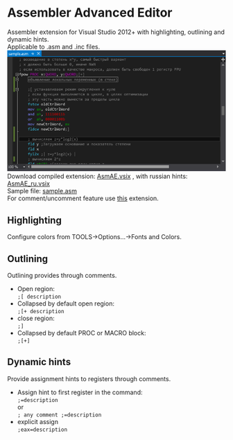 # Assembler Advanced Editor
Assembler extension for Visual Studio 2012+ with highlighting, outlining and dynamic hints.    
Applicable to .asm and .inc files.    
![sample screenshot](screenshot.png "sample screenshot")    
Download compiled extension: [AsmAE.vsix](https://github.com/Refridgerator/ASM-Advanced-Editor/raw/master/bin/Release/AsmAE.vsix) , with russian hints: [AsmAE_ru.vsix](https://github.com/Refridgerator/ASM-Advanced-Editor/raw/master/bin/Release/AsmAE_ru.vsix)    
Sample file: [sample.asm](sample.asm)    
For comment/uncomment feature use [this](https://github.com/Refridgerator/-Un-Comment) extension.    

## Highlighting
Configure colors from TOOLS->Options...->Fonts and Colors.

## Outlining
Outlining provides through comments.   
* Open region:  
`;[ description`  
* Collapsed by default open region:  
`;[+ description`  
* close region:  
`;]`  
* Collapsed by default PROC or MACRO block:  
`;[+]`

## Dynamic hints
Provide assignment hints to registers through comments.
* Assign hint to first register in the command:   
`;=description`  
or  
`; any comment ;=description`  
* explicit assign  
`;eax=description`
